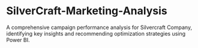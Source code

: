 # SilverCraft-Marketing-Analysis
A comprehensive campaign performance analysis for Silvercraft Company, identifying key insights and recommending optimization strategies using Power BI.
